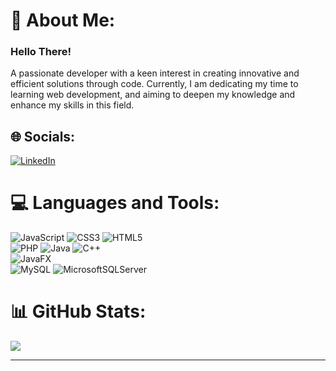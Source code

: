 # 💫 About Me:
### Hello There! 
A passionate developer with a keen interest in creating innovative and efficient solutions through code. Currently, I am dedicating my time to learning web development, and aiming to deepen my knowledge and enhance my skills in this field.

## 🌐 Socials:
[![LinkedIn](https://img.shields.io/badge/LinkedIn-%230077B5.svg?logo=linkedin&logoColor=white)](https://linkedin.com/in/abdullah-ahmed-se/) 

# 💻 Languages and Tools:
![JavaScript](https://img.shields.io/badge/javascript-%23323330.svg?style=for-the-badge&logo=javascript&logoColor=%23F7DF1E) ![CSS3](https://img.shields.io/badge/css3-%231572B6.svg?style=for-the-badge&logo=css3&logoColor=white) 
![HTML5](https://img.shields.io/badge/HTML5-1E2734?style=for-the-badge&logo=html5&logoColor=orange") <br>
![PHP](https://img.shields.io/badge/php-%23777BB4.svg?style=for-the-badge&logo=php&logoColor=white) ![Java](https://img.shields.io/badge/java-%23ED8B00.svg?style=for-the-badge&logo=openjdk&logoColor=white) 
![C++](https://img.shields.io/badge/c++-%2300599C.svg?style=for-the-badge&logo=c%2B%2B&logoColor=white) <br> 
![JavaFX](https://img.shields.io/badge/javafx-%23ED8B00.svg?style=for-the-badge&logo=javafx&logoColor=white) <br>
![MySQL](https://img.shields.io/badge/mysql-4479A1.svg?style=for-the-badge&logo=mysql&logoColor=white) 
![MicrosoftSQLServer](https://img.shields.io/badge/Microsoft%20SQL%20Server-CC2927?style=for-the-badge&logo=microsoft%20sql%20server&logoColor=white)
# 📊 GitHub Stats:
![](https://github-readme-stats.vercel.app/api/top-langs/?username=Abdullah-hmed&theme=radical&hide_border=true&include_all_commits=false&count_private=false&layout=compact)

---
<!-- Proudly created with GPRM ( https://gprm.itsvg.in ) -->
